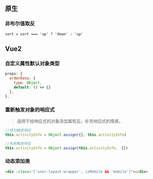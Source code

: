 ## 原生

### 非布尔值取反

```react
sort = sort === 'up' ? 'down' : 'up'
```



## Vue2

### 自定义属性默认对象类型

```js
props: {
  orderData: {
    type: Object,
    default: () => {}
  },
},
```



### 重新触发对象的响应式

> 适用于给响应式的对象添加属性后，补充响应式的情景。

```javascript
//成功触发响应
this.activityInfo = Object.assign({}, this.activityInfo)

//失败触发响应
this.activityInfo = Object.assign(this.activityInfo， {})
```



### 动态添加类

```html
<div :class="['user-layout-wrapper', isMobile && 'mobile']"></div>
```

